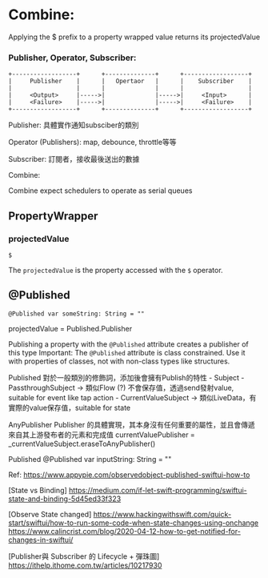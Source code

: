 # Combine:
Applying the $ prefix to a property wrapped value returns its projectedValue

### Publisher, Operator, Subscriber:
    +------------------+      +--------------+      +------------------+        
    |     Publisher    |      |   Opertaor   |      |    Subscriber    |        
    |                  |      |              |      |                  |        
    |     <Output>     |----->|              |----->|     <Input>      |        
    |     <Failure>    |----->|              |----->|     <Failure>    |        
    +------------------+      +--------------+      +------------------+ 

Publisher:
具體實作通知subsciber的類別

Operator (Publishers):
map, debounce, throttle等等

Subscriber:
訂閱者，接收最後送出的數據

Combine:

Combine expect schedulers to operate as serial queues

## PropertyWrapper
### projectedValue
    $
The `projectedValue` is the property accessed with the `$` operator.

## @Published
    @Published var someString: String = ""
projectedValue = Published<Value>.Publisher

Publishing a property with the `@Published` attribute creates a publisher of this type
Important: The `@Published` attribute is class constrained. Use it with properties of classes, not with non-class types like structures.

Published
對於一般類別的修飾詞，添加後會擁有Publish的特性
    - Subject
        - PassthroughSubject -> 類似Flow (?) 不會保存值，透過send發射value, suitable for event like tap action
        - CurrentValueSubject -> 類似LiveData，有實際的value保存值，suitable for state



AnyPublisher
    Publisher 的具體實現，其本身沒有任何重要的屬性，並且會傳遞來自其上游發布者的元素和完成值
currentValuePublisher = _currentValueSubject.eraseToAnyPublisher()


Published
@Published var inputString: String = ""




Ref:
https://www.appypie.com/observedobject-published-swiftui-how-to 

[State vs Binding] https://medium.com/if-let-swift-programming/swiftui-state-and-binding-5d45ed33f323

[Observe State changed] https://www.hackingwithswift.com/quick-start/swiftui/how-to-run-some-code-when-state-changes-using-onchange
https://www.calincrist.com/blog/2020-04-12-how-to-get-notified-for-changes-in-swiftui/

[Publisher與 Subscriber 的 Lifecycle + 彈珠圖] https://ithelp.ithome.com.tw/articles/10217930